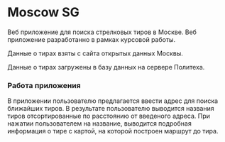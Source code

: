 # Moscow SG
Веб приложение для поиска стрелковых тиров в Москве. Веб приложение разработанно в рамках курсовой работы.

Данные о тирах взяты с сайта открытых данных Москвы.

Данные о тирах загружены в базу данных на сервере Политеха. 

### Работа приложения
В приложении пользователю предлагается ввести адрес для поиска ближайших тиров. В результате пользователю выводится названия тиров 
отсортированные по расстоянию от введеного адреса. При нажатии пользователем на название, выводится подробная информация о тире с картой, на которой построен 
маршрут до тира. 
